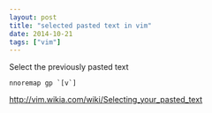 ```yaml
---
layout: post
title: "selected pasted text in vim"
date: 2014-10-21
tags: ["vim"]
---
```


Select the previously pasted text

```vim
nnoremap gp `[v`]
```

<http://vim.wikia.com/wiki/Selecting_your_pasted_text>
